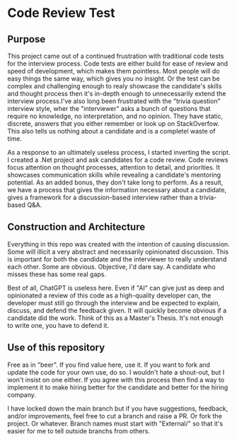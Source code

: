 # Code Review Test

## Purpose

This project came out of a continued frustration with traditional code tests for the interview process. Code tests are either build for ease of review and speed of development, which makes them pointless. Most people will do easy things the same way, which gives you no insight.
Or the test can be complex and challenging enough to realy showcase the candidate's skills and thought process then it's in-depth enough to unnecessarily extend the interview process.I've also long been frustrated with the "trivia question" interview style, wher the "interviewer" asks a bunch of questions that require no knowledge, no interpretation, and no opinion. They have static, discrete, answers that you either remember or look up on StackOverfow. This also tells us nothing about a candidate and is a completel waste of time.

As a response to an ultimately useless process, I started inverting the script. I created a .Net project and ask candidates for a code review. Code reviews focus attention on thought processes, attention to detail, and priorities. It showcases communication skills while revealing a candidate's mentoring potential. As an added bonus, they don't take long to perform. As a result, we have a process that gives the information necessary about a candidate, gives a framework for a discussion-based interview rather than a trivia-based Q&A.

## Construction and Architecture

Everything in this repo was created with the intention of causing discussion. Some will illicit a very abstract and necessarily opinionated discussion. This is important for both the candidate and the interviewer to really understand each other. Some are obvious. Objective, I'd dare say. A candidate who misses these has some real gaps.

Best of all, ChatGPT is useless here. Even if "AI" can give just as deep and opinionated a review of this code as a high-quality developer can, the developer must still go through the interview and be expected to explain, discuss, and defend the feedback given. It will quickly become obvious if a candidate did the work. Think of this as a Master's Thesis. It's not enough to write one, you have to defend it.

## Use of this repository

Free as in "beer". If you find value here, use it. If you want to fork and update the code for your own use, do so. I wouldn't hate a shout-out, but I won't insist on one either. If you agree with this process then find a way to implement it to make hiring better for the candidate and better for the hiring company.

I have locked down the main branch but if you have suggestions, feedback, and/or improvements, feel free to cut a branch and raise a PR. Or fork the project. Or whatever. Branch names must start with "External/" so that it's easier for me to tell outside branchs from others.
